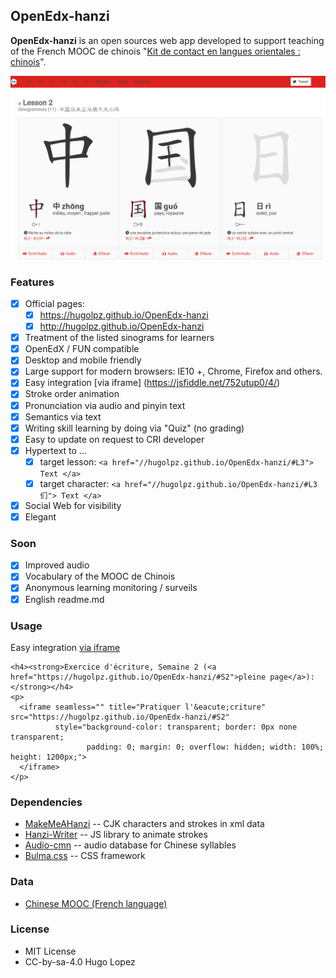 ## OpenEdx-hanzi
**OpenEdx-hanzi** is an open sources web app developed to support teaching of the French MOOC de chinois "[Kit de contact en langues orientales : chinois](https://www.fun-mooc.fr/courses/course-v1:Inalco+52004+session02/about)".

<p align="center">
  <img width="600px" src="./img/index.png?raw=true" alt="Home page"/>
</p>

### Features
- [x] Official pages:
  - [x] https://hugolpz.github.io/OpenEdx-hanzi
  - [x] http://hugolpz.github.io/OpenEdx-hanzi
- [x] Treatment of the listed sinograms for learners
- [x] OpenEdX / FUN compatible
- [x] Desktop and mobile friendly
- [x] Large support for modern browsers: IE10 +, Chrome, Firefox and others.
- [x] Easy integration [via iframe] (https://jsfiddle.net/752utup0/4/)
- [x] Stroke order animation
- [x] Pronunciation via audio and pinyin text
- [x] Semantics via text
- [x] Writing skill learning by doing via "Quiz" (no grading)
- [x] Easy to update on request to CRI developer
- [x] Hypertext to ...
  - [x] target lesson: `<a href="//hugolpz.github.io/OpenEdx-hanzi/#L3"> Text </a>`
  - [x] target character: `<a href="//hugolpz.github.io/OpenEdx-hanzi/#L3们"> Text </a>`
- [x] Social Web for visibility
- [x] Elegant

### Soon
- [x] Improved audio
- [x] Vocabulary of the MOOC de Chinois
- [x] Anonymous learning monitoring / surveils
- [x] English readme.md

### Usage
Easy integration [via iframe](https://jsfiddle.net/752utup0/4/)

```
<h4><strong>Exercice d'écriture, Semaine 2 (<a href="https://hugolpz.github.io/OpenEdx-hanzi/#S2">pleine page</a>):</strong></h4>
<p>
  <iframe seamless="" title="Pratiquer l'&eacute;criture" src="https://hugolpz.github.io/OpenEdx-hanzi/#S2" 
          style="background-color: transparent; border: 0px none transparent; 
                 padding: 0; margin: 0; overflow: hidden; width: 100%; height: 1200px;">
  </iframe>
</p>
```

### Dependencies
- [MakeMeAHanzi](http://github.com/Skishore/MakeMeAHanzi) -- CJK characters and strokes in xml data
- [Hanzi-Writer](http://github.com/Chanind/Hanzi-Writer) -- JS library to animate strokes
- [Audio-cmn](http://github.com/hugolpz/audio-cmn) -- audio database for Chinese syllables
- [Bulma.css](https://bulma.io/documentation/overview/start/) -- CSS framework

### Data
* [Chinese MOOC (French language)](https://www.fun-mooc.fr/courses/course-v1:Inalco+52004+session04/about)

### License
- MIT License
- CC-by-sa-4.0 Hugo Lopez
